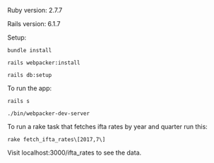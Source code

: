 Ruby version: 2.7.7

Rails version: 6.1.7

Setup:
```
bundle install

rails webpacker:install

rails db:setup
```
To run the app:
```
rails s

./bin/webpacker-dev-server
```
To run a rake task that fetches ifta rates by year and quarter run this:
```
rake fetch_ifta_rates\[2017,7\]
```

Visit localhost:3000/ifta_rates to see the data.
